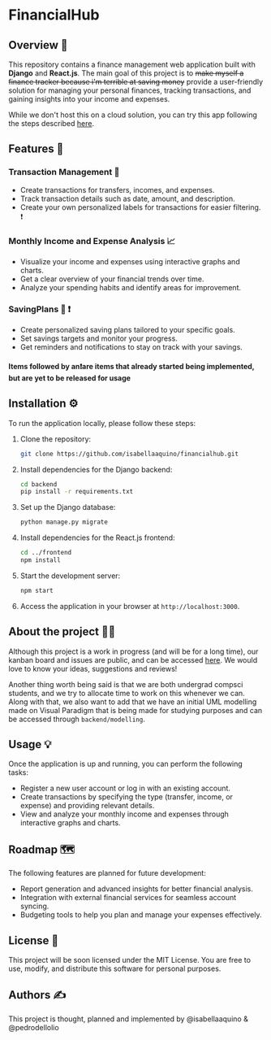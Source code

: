 # FinancialHub 
## Overview 📝

This repository contains a finance management web application built with **Django** and **React.js**. The main goal of this project is to ~~make myself a finance tracker because i'm terrible at saving money~~ provide a user-friendly solution for managing your personal finances, tracking transactions, and gaining insights into your income and expenses.

While we don't host this on a cloud solution, you can try this app following the steps described [here](#installation-).

## Features 🚀

### Transaction Management 💸

- Create transactions for transfers, incomes, and expenses.
- Track transaction details such as date, amount, and description.
- Create your own personalized labels for transactions for easier filtering. ❗

### Monthly Income and Expense Analysis 📈

- Visualize your income and expenses using interactive graphs and charts.
- Get a clear overview of your financial trends over time.
- Analyze your spending habits and identify areas for improvement.

### SavingPlans 🐖 ❗

- Create personalized saving plans tailored to your specific goals.
- Set savings targets and monitor your progress.
- Get reminders and notifications to stay on track with your savings.

#### Items followed by an❗are items that already started being implemented, but are yet to be released for usage

## Installation ⚙️

To run the application locally, please follow these steps:

1. Clone the repository:

   ```bash
   git clone https://github.com/isabellaaquino/financialhub.git
   ```

2. Install dependencies for the Django backend:

   ```bash
   cd backend
   pip install -r requirements.txt
   ```

3. Set up the Django database:

   ```bash
   python manage.py migrate
   ```

4. Install dependencies for the React.js frontend:

   ```bash
   cd ../frontend
   npm install
   ```

5. Start the development server:

   ```bash
   npm start
   ```

6. Access the application in your browser at `http://localhost:3000`.

## About the project 🧑‍🎓
Although this project is a work in progress (and will be for a long time), our kanban board and issues are public, and can be accessed [here](https://github.com/users/isabellaaquino/projects/1/views/1). We would love to know your ideas, suggestions and reviews!

Another thing worth being said is that we are both undergrad compsci students, and we try to allocate time to work on this whenever we can. Along with that, we also want to add that we have an initial UML modelling made on Visual Paradigm that is being made for studying purposes and can be accessed through `backend/modelling`.

## Usage 💡

Once the application is up and running, you can perform the following tasks:

- Register a new user account or log in with an existing account.
- Create transactions by specifying the type (transfer, income, or expense) and providing relevant details.
- View and analyze your monthly income and expenses through interactive graphs and charts.

## Roadmap 🗺️

The following features are planned for future development:

- Report generation and advanced insights for better financial analysis.
- Integration with external financial services for seamless account syncing.
- Budgeting tools to help you plan and manage your expenses effectively.

## License 📄

This project will be soon licensed under the MIT License. You are free to use, modify, and distribute this software for personal purposes.

## Authors ✍️

This project is thought, planned and implemented by @isabellaaquino & @pedrodellolio

